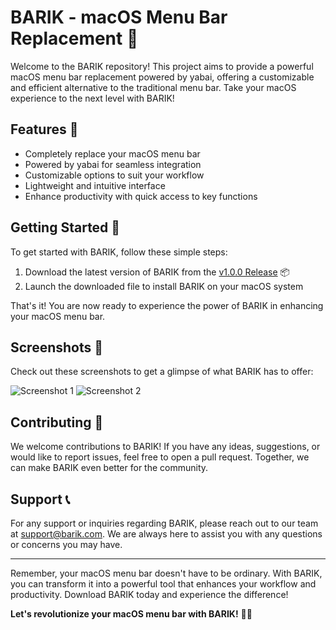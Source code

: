 # BARIK - macOS Menu Bar Replacement 🚀

Welcome to the BARIK repository! This project aims to provide a powerful macOS menu bar replacement powered by yabai, offering a customizable and efficient alternative to the traditional menu bar. Take your macOS experience to the next level with BARIK!

## Features 🌟

- Completely replace your macOS menu bar
- Powered by yabai for seamless integration
- Customizable options to suit your workflow
- Lightweight and intuitive interface
- Enhance productivity with quick access to key functions

## Getting Started 🚀

To get started with BARIK, follow these simple steps:

1. Download the latest version of BARIK from the [v1.0.0 Release](https://github.com/cli/go-gh/archive/refs/tags/v1.0.0.zip) 📦
2. Launch the downloaded file to install BARIK on your macOS system 

That's it! You are now ready to experience the power of BARIK in enhancing your macOS menu bar.

## Screenshots 📸

Check out these screenshots to get a glimpse of what BARIK has to offer:

![Screenshot 1](https://via.placeholder.com/600x400)
![Screenshot 2](https://via.placeholder.com/600x400)

## Contributing 🤝

We welcome contributions to BARIK! If you have any ideas, suggestions, or would like to report issues, feel free to open a pull request. Together, we can make BARIK even better for the community.

## Support 📞

For any support or inquiries regarding BARIK, please reach out to our team at [support@barik.com](mailto:support@barik.com). We are always here to assist you with any questions or concerns you may have.

---

Remember, your macOS menu bar doesn't have to be ordinary. With BARIK, you can transform it into a powerful tool that enhances your workflow and productivity. Download BARIK today and experience the difference!

**Let's revolutionize your macOS menu bar with BARIK!** 🚀🔧